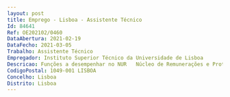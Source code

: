 ```yaml
--- 
layout: post
title: Emprego - Lisboa - Assistente Técnico
Id: 84641
Ref: OE202102/0460
DataAbertura: 2021-02-19
DataFecho: 2021-03-05
Trabalho: Assistente Técnico
Empregador: Instituto Superior Técnico da Universidade de Lisboa
Descricao: Funções a desempenhar no NUR   Núcleo de Remunerações e Proteção Social, da Direção de Recursos Humanos do Instituto Superior Técnico (IST).Intervenção nos procedimentos de   Elaboração de cabimentos de verba para a contratação de Pessoal   Formalização das inscrições de Trabalhadores na ADSE, CGA, Segurança Social e Fundos de Compensação   Submissão na ADSE Direta das despesas médicas dos Trabalhadores para serem sujeitas a comparticipação    Processamento mensal de vencimentos   Elaboração dos mapas de descontos mensais, obrigatórios e facultativos, a enviar mensalmente para a Tesouraria   Elaboração de Guias de Vencimento e Guias de Reposição   Envio dos ficheiros com os descontos mensais para a SS, AT e CGA   Colaboração na definição e implementação do plano de bem estar social dos trabalhadores do IST.
CodigoPostal: 1049-001 LISBOA
Concelho: Lisboa
Distrito: Lisboa
--- 
```

